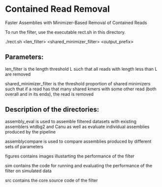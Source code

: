 # Contained Read Removal

Faster Assemblies with Minimizer-Based Removal of Contained Reads

To run the filter, use the executable rect.sh in this directory.

./rect.sh <len_filter> <shared_minimizer_filter> <output_prefix>



## Parameters:

len_filter is the length threshold L such that all reads with length less than L are removed

shared_minimizer_filter is the threshold proportion of shared minimizers such that if a read has that many shared kmers with some other read (both overall and in its ends), the read is removed


## Description of the directories:

assembly_eval is used to assemble filtered datasets with existing assemblers wtdbg2 and Canu as well as evaluate individual assemblies produced by the pipeline


assemblycompare is used to compare assemblies produced by different sets of parameters

figures contains images illustarting the performance of the filter

sim contains the code for running and evaluating the performance of the filter on simulated data

src contains the core source code of the filter



